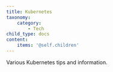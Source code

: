 ```yaml
---
title: Kubernetes
taxonomy:
    category:
        - Tech
child_type: docs
content:
    items: '@self.children'
---
```


Various Kubernetes tips and information.
